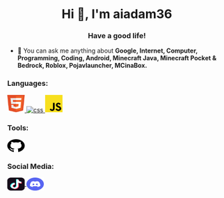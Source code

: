 <h1 align="center">Hi 👋, I'm aiadam36</h1>

<h3 align="center">Have a good life!</h3>

- 💬 You can ask me anything about **Google, Internet, Computer, Programming, Coding, Android, Minecraft Java, Minecraft Pocket & Bedrock, Roblox, Pojavlauncher, MCinaBox.**

<h3 align="left">Languages:</h3>
<p align="left">
<a href="" target="_blank" rel="noreferrer"> <img src="https://raw.githubusercontent.com/aiadam36/aiadam36/ai36/icons/html-icon.svg" alt="html" width="40" height="40"/> </a>
<a href="" target="_blank" rel="noreferrer"> <img src="https://raw.githubusercontent.com/aiadam36/aiadam36/ai36/icons/css-icon.svg" alt="css" width="40" height="40"/> </a>
<a href="" target="_blank" rel="noreferrer"> <img src="https://raw.githubusercontent.com/aiadam36/aiadam36/ai36/icons/javascript-programming-language-icon.svg" alt="js" width="40" height="40"/> </a>
</p>
<h3 align="left">Tools:</h3>
<p align="left">
<a href="https://github.com" target="blank"><img align="center" src="https://raw.githubusercontent.com/aiadam36/aiadam36/ai36/icons/github-icon.svg" alt="GitHub" height="30" width="40" /> </a>
</p>
<h3 align="left">Social Media:</h3>
<p align="left">
<a href="https://tiktok.com/@aiadam36" target="blank"><img align="center" src="https://raw.githubusercontent.com/aiadam36/aiadam36/ai36/icons/tiktok-app-icon.svg" alt="TikTok" height="30" width="40" /> </a>
<a href="https://discord.com/invite/EDGxEHFZQh" target="blank"><img align="center" src="https://raw.githubusercontent.com/aiadam36/aiadam36/ai36/icons/discord-round-color-icon.svg" alt="Discord" height="30" width="40" /> </a>
</p>

